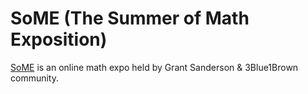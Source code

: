# SoME (The Summer of Math Exposition)


[SoME](https://www.3blue1brown.com/blog/some1) is an online math expo held by Grant Sanderson & 3Blue1Brown community.

